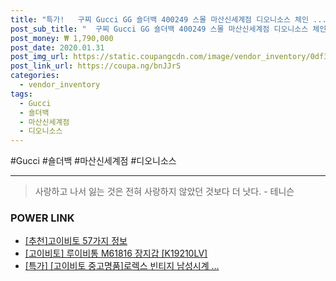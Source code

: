 ```yaml
--- 
title: "특가!   구찌 Gucci GG 숄더백 400249 스몰 마산신세계점 디오니소스 체인 ..." 
post_sub_title: "  구찌 Gucci GG 숄더백 400249 스몰 마산신세계점 디오니소스 체인 고이비토" 
post_money: ₩ 1,790,000 
post_date: 2020.01.31 
post_img_url: https://static.coupangcdn.com/image/vendor_inventory/0df3/c8fd9c9958d101795c99d287dd56f28761a4349d2af8ed854a36fa01b045.jpg 
post_link_url: https://coupa.ng/bnJJrS 
categories: 
  - vendor_inventory 
tags: 
  - Gucci 
  - 숄더백 
  - 마산신세계점 
  - 디오니소스 
--- 
```

  #Gucci #숄더백 #마산신세계점 #디오니소스 
<hr> 

> 사랑하고 나서 잃는 것은 전혀 사랑하지 않았던 것보다 더 낫다. - 테니슨 


### POWER LINK

* <a href="https://blog.naver.com/fasyy4321/221791200011" target="_blank">[추천]고이비토 57가지 정보</a>
* <a href="https://blog.naver.com/santokki14/221785466784" target="_blank">[고이비토] 루이비통 M61816 장지갑 [K19210LV]</a>
* <a href="https://blog.naver.com/sakai111/221787007186" target="_blank">[특가] [고이비토 중고명품]로렉스 빈티지 남성시계 ...</a>
